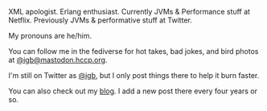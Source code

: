 XML apologist. Erlang enthusiast. Currently JVMs & Performance stuff at Netflix. Previously JVMs & performative stuff at 
Twitter.

My pronouns are he/him.

You can follow me in the fediverse for hot takes, bad jokes, and bird photos at [@igb@mastodon.hccp.org](https://mastodon.hccp.org/@igb).

I'm still on Twitter as [@igb](https://twitter.com/igb), but I only post things there to help it burn faster.

You can also check out my [blog](https://hccp.org/blog.html). I add a new post there every four years or so.
